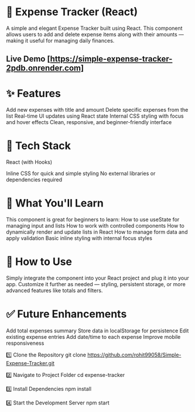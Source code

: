 # 💸 Expense Tracker (React)
A simple and elegant Expense Tracker built using React. This component allows users to add and delete expense items along with their amounts — making it useful for managing daily finances.

## Live Demo [https://simple-expense-tracker-2pdb.onrender.com]

# ✨ Features

Add new expenses with title and amount
Delete specific expenses from the list
Real-time UI updates using React state
Internal CSS styling with focus and hover effects
Clean, responsive, and beginner-friendly interface

# 🔧 Tech Stack
React (with Hooks)

Inline CSS for quick and simple styling
No external libraries or dependencies required

# 🧠 What You'll Learn
This component is great for beginners to learn:
How to use useState for managing input and lists
How to work with controlled components
How to dynamically render and update lists in React
How to manage form data and apply validation
Basic inline styling with internal focus styles

# 🚀 How to Use
Simply integrate the component into your React project and plug it into your app. Customize it further as needed — styling, persistent storage, or more advanced features like totals and filters.

# ✅ Future Enhancements
Add total expenses summary
Store data in localStorage for persistence
Edit existing expense entries
Add date/time to each expense
Improve mobile responsiveness

1️⃣ Clone the Repository
git clone https://github.com/rohit99058/Simple-Expense-Tracker.git

2️⃣ Navigate to Project Folder
cd expense-tracker

3️⃣ Install Dependencies
npm install

4️⃣ Start the Development Server
npm start